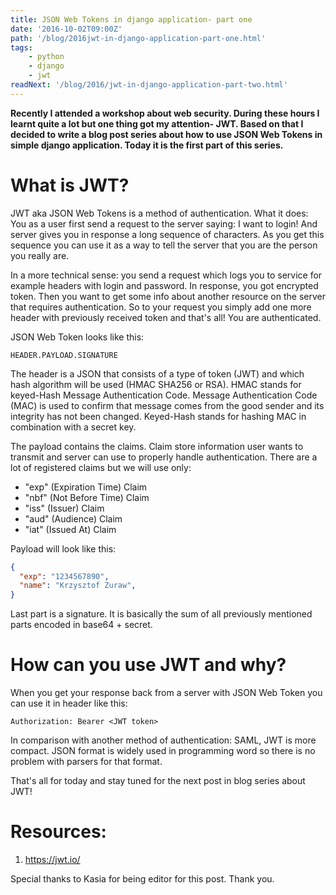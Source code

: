 ```yaml
---
title: JSON Web Tokens in django application- part one
date: '2016-10-02T09:00Z'
path: '/blog/2016jwt-in-django-application-part-one.html'
tags: 
    - python
    - django
    - jwt
readNext: '/blog/2016/jwt-in-django-application-part-two.html'
---
```


**Recently I attended a workshop about web security. During these hours
I learnt quite a lot but one thing got my attention- JWT. Based on that
I decided to write a blog post series about how to use JSON Web Tokens
in simple django application. Today it is the first part of this
series.**

What is JWT?
============

JWT aka JSON Web Tokens is a method of authentication. What it does: You
as a user first send a request to the server saying: I want to login!
And server gives you in response a long sequence of characters. As you
get this sequence you can use it as a way to tell the server that you
are the person you really are.

In a more technical sense: you send a request which logs you to service
for example headers with login and password. In response, you got
encrypted token. Then you want to get some info about another resource
on the server that requires authentication. So to your request you
simply add one more header with previously received token and that's
all! You are authenticated.

JSON Web Token looks like this:

```text
HEADER.PAYLOAD.SIGNATURE
```

The header is a JSON that consists of a type of token (JWT) and which
hash algorithm will be used (HMAC SHA256 or RSA). HMAC stands for
keyed-Hash Message Authentication Code. Message Authentication Code
(MAC) is used to confirm that message comes from the good sender and its
integrity has not been changed. Keyed-Hash stands for hashing MAC in
combination with a secret key.

The payload contains the claims. Claim store information user wants to
transmit and server can use to properly handle authentication. There are
a lot of registered claims but we will use only:

-   "exp" (Expiration Time) Claim
-   "nbf" (Not Before Time) Claim
-   "iss" (Issuer) Claim
-   "aud" (Audience) Claim
-   "iat" (Issued At) Claim

Payload will look like this:

```json
{
  "exp": "1234567890",
  "name": "Krzysztof Zuraw",
}
```

Last part is a signature. It is basically the sum of all previously
mentioned parts encoded in base64 + secret.

How can you use JWT and why?
============================

When you get your response back from a server with JSON Web Token you
can use it in header like this:

```shell
Authorization: Bearer <JWT token>
```

In comparison with another method of authentication: SAML, JWT is more
compact. JSON format is widely used in programming word so there is no
problem with parsers for that format.

That's all for today and stay tuned for the next post in blog series
about JWT!

Resources:
==========

1.  <https://jwt.io/>

Special thanks to Kasia for being editor for this post. Thank you.

